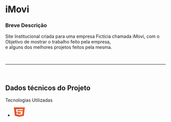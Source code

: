 <h1> iMovi </h1>

<h3> Breve Descrição </h3>
<p> 
  Site Institucional criada para uma empresa Fictícia chamada iMovi, com o Objetivo de mostrar o trabalho feito pela empresa, <br>
  e alguns dos melhores projetos feitos pela mesma.
</p>
<br>
<hr>
<br>

<h2>Dados técnicos do Projeto</h2> 

<span>Tecnologias Utilizadas<span>
  <ul>
    <li><img alt="HTML" height="30" width="40" src="https://raw.githubusercontent.com/devicons/devicon/master/icons/html5/html5-original.svg"></li>


  
